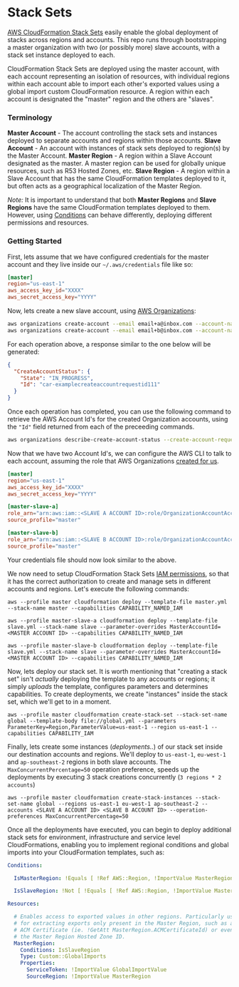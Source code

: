 # Stack Sets

[AWS CloudFormation Stack Sets](http://docs.aws.amazon.com/AWSCloudFormation/latest/UserGuide/stacksets-concepts.html) easily enable the global deployment of stacks across regions and accounts. This repo runs through bootstrapping a master organization with two (or possibly more) slave accounts, with a stack set instance deployed to each.

CloudFormation Stack Sets are deployed using the master account, with each account representing an isolation of resources, with individual regions within each account able to import each other's exported values using a global import custom CloudFormation resource. A region within each account is designated the "master" region and the others are "slaves".

### Terminology

**Master Account** - The account controlling the stack sets and instances deployed to separate accounts and regions within those accounts.
**Slave Account** - An account with instances of stack sets deployed to region(s) by the Master Account.
**Master Region** - A region within a Slave Account designated as the master. A master region can be used for globally unique resources, such as R53 Hosted Zones, etc.
**Slave Region** - A region within a Slave Account that has the same CloudFormation templates deployed to it, but often acts as a geographical localization of the Master Region.

_Note:_ It is important to understand that both **Master Regions** and **Slave Regions** have the same CloudFormation templates deployed to them. However, using [Conditions](http://docs.aws.amazon.com/AWSCloudFormation/latest/UserGuide/conditions-section-structure.html) can behave differently, deploying different permissions and resources.

### Getting Started

First, lets assume that we have configured credentials for the master account and they live inside our `~/.aws/credentials` file like so:

```toml
[master]
region="us-east-1"
aws_access_key_id="XXXX"
aws_secret_access_key="YYYY"
```

Now, lets create a new slave account, using [AWS Organizations](https://aws.amazon.com/organizations/):

```bash
aws organizations create-account --email email+a@inbox.com --account-name "Slave A"
aws organizations create-account --email email+b@inbox.com --account-name "Slave B"
```

For each operation above, a response similar to the one below will be generated:

```json
{
  "CreateAccountStatus": {
    "State": "IN_PROGRESS",
    "Id": "car-examplecreateaccountrequestid111"
  }
}
```

Once each operation has completed, you can use the following command to retrieve the AWS Account Id's for the created Organization accounts, using the `"Id"` field returned from each of the preceeding commands.

```bash
aws organizations describe-create-account-status --create-account-request-id "car-examplecreateaccountrequestid111"
```

Now that we have two Account Id's, we can configure the AWS CLI to talk to each account, assuming the role that AWS Organizations [created for us](http://docs.aws.amazon.com/organizations/latest/userguide/orgs_manage_policies.html).

```toml
[master]
region="us-east-1"
aws_access_key_id="XXXX"
aws_secret_access_key="YYYY"

[master-slave-a]
role_arn="arn:aws:iam::<SLAVE A ACCOUNT ID>:role/OrganizationAccountAccessRole"
source_profile="master"

[master-slave-b]
role_arn="arn:aws:iam::<SLAVE B ACCOUNT ID>:role/OrganizationAccountAccessRole"
source_profile="master"
```

Your credentials file should now look similar to the above.

We now need to setup CloudFormation Stack Sets [IAM permissions](http://docs.aws.amazon.com/AWSCloudFormation/latest/UserGuide/stacksets-prereqs.html#stacksets-prereqs-accountsetup), so that it has the correct authorization to create and manage sets in different accounts and regions. Let's execute the following commands:

```shell
aws --profile master cloudformation deploy --template-file master.yml --stack-name master --capabilities CAPABILITY_NAMED_IAM

aws --profile master-slave-a cloudformation deploy --template-file slave.yml --stack-name slave --parameter-overrides MasterAccountId=<MASTER ACCOUNT ID> --capabilities CAPABILITY_NAMED_IAM

aws --profile master-slave-b cloudformation deploy --template-file slave.yml --stack-name slave --parameter-overrides MasterAccountId=<MASTER ACCOUNT ID> --capabilities CAPABILITY_NAMED_IAM
```

Now, lets deploy our stack set. It is worth mentioning that "creating a stack set" isn't _actually_ deploying the template to any accounts or regions; it simply _uploads_ the template, configures parameters and determines capabilities. To create deployments, we create "instances" inside the stack set, which we'll get to in a moment.

```shell
aws --profile master cloudformation create-stack-set --stack-set-name global --template-body file://global.yml --parameters ParameterKey=Region,ParameterValue=us-east-1 --region us-east-1 --capabilities CAPABILITY_IAM
```

Finally, lets create some instances (_deployments.._) of our stack set inside our destination accounts and regions. We'll deploy to `us-east-1`, `eu-west-1` and `ap-southeast-2` regions in both slave accounts. The `MaxConcurrentPercentage=50` operation preference, speeds up the deployments by executing 3 stack creations concurrently (`3 regions * 2 accounts`)

```shell
aws --profile master cloudformation create-stack-instances --stack-set-name global --regions us-east-1 eu-west-1 ap-southeast-2 --accounts <SLAVE A ACCOUNT ID> <SLAVE B ACCOUNT ID> --operation-preferences MaxConcurrentPercentage=50
```

Once all the deployments have executed, you can begin to deploy additional stack sets for environment, infrastructure and service level CloudFormations, enabling you to implement regional conditions and global imports into your CloudFormation templates, such as:

```yaml
Conditions:

  IsMasterRegion: !Equals [ !Ref AWS::Region, !ImportValue MasterRegion ]

  IsSlaveRegion: !Not [ !Equals [ !Ref AWS::Region, !ImportValue MasterRegion ] ]

Resources:

  # Enables access to exported values in other regions. Particularly useful
  # for extracting exports only present in the Master Region, such as an AWS
  # ACM Certificate (ie. !GetAtt MasterRegion.ACMCertificateId) or even
  # the Master Region Hosted Zone ID.
  MasterRegion:
    Conditions: IsSlaveRegion
    Type: Custom::GlobalImports
    Properties:
      ServiceToken: !ImportValue GlobalImportValue
      SourceRegion: !ImportValue MasterRegion
```
